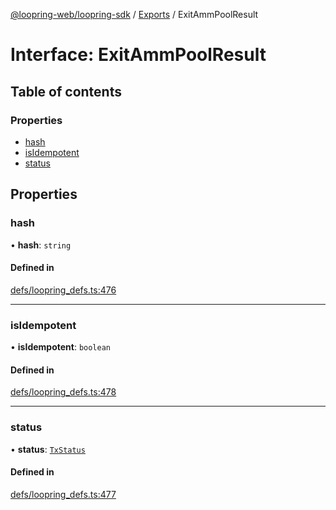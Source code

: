[@loopring-web/loopring-sdk](../README.md) / [Exports](../modules.md) / ExitAmmPoolResult

# Interface: ExitAmmPoolResult

## Table of contents

### Properties

- [hash](ExitAmmPoolResult.md#hash)
- [isIdempotent](ExitAmmPoolResult.md#isidempotent)
- [status](ExitAmmPoolResult.md#status)

## Properties

### hash

• **hash**: `string`

#### Defined in

[defs/loopring_defs.ts:476](https://github.com/Loopring/loopring_sdk/blob/02976c9/src/defs/loopring_defs.ts#L476)

___

### isIdempotent

• **isIdempotent**: `boolean`

#### Defined in

[defs/loopring_defs.ts:478](https://github.com/Loopring/loopring_sdk/blob/02976c9/src/defs/loopring_defs.ts#L478)

___

### status

• **status**: [`TxStatus`](../enums/TxStatus.md)

#### Defined in

[defs/loopring_defs.ts:477](https://github.com/Loopring/loopring_sdk/blob/02976c9/src/defs/loopring_defs.ts#L477)
